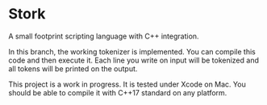 # Stork
A small footprint scripting language with C++ integration.

In this branch, the working tokenizer is implemented. You can compile this code and then execute it.
Each line you write on input will be tokenized and all tokens will be printed on the output.

This project is a work in progress. It is tested under Xcode on Mac. You should be able to compile it with C++17 standard on any platform.
